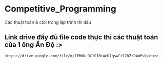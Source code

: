 # Competitive_Programming
Các thuật toán &amp; ctdl trong lập trình thi đấu

## Link drive đầy đủ file code thực thi các thuật toán của 1 ông Ấn Độ :>
    https://drive.google.com/file/d/1FMdN_OCfOI0iAeDlqswCiC2DZzD4nPsb/view


